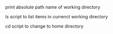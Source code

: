 print absolute path name of working directory

ls script to list items in currenct working directory

cd script to change to home directory